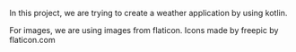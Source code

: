 In this project, we are trying to create a weather application by using kotlin.

For images, we are using images from flaticon.
Icons made by freepic by flaticon.com
